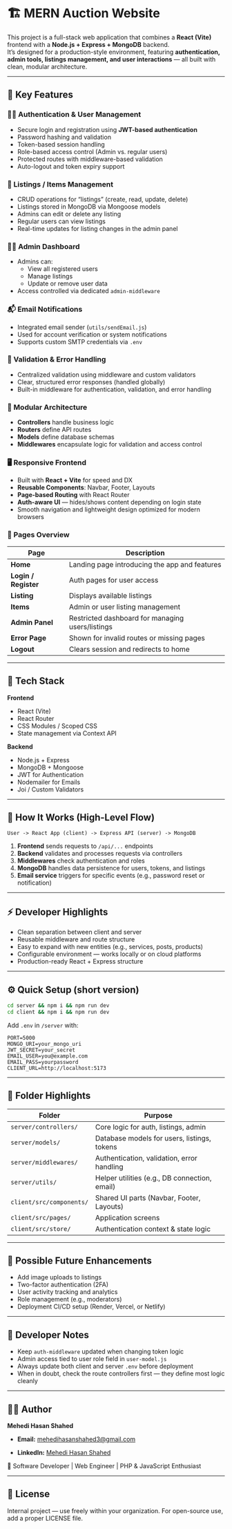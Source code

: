 # 🏗️ MERN Auction Website

This project is a full-stack web application that combines a **React (Vite)** frontend with a **Node.js + Express + MongoDB** backend.  
It’s designed for a production-style environment, featuring **authentication, admin tools, listings management, and user interactions** — all built with clean, modular architecture.

---

## 🌟 Key Features

### 🧑‍💼 Authentication & User Management
- Secure login and registration using **JWT-based authentication**
- Password hashing and validation
- Token-based session handling
- Role-based access control (Admin vs. regular users)
- Protected routes with middleware-based validation
- Auto-logout and token expiry support

### 🛒 Listings / Items Management
- CRUD operations for “listings” (create, read, update, delete)
- Listings stored in MongoDB via Mongoose models
- Admins can edit or delete any listing
- Regular users can view listings
- Real-time updates for listing changes in the admin panel

### 👨‍🔧 Admin Dashboard
- Admins can:
  - View all registered users
  - Manage listings
  - Update or remove user data
- Access controlled via dedicated `admin-middleware`

### 📬 Email Notifications
- Integrated email sender (`utils/sendEmail.js`)
- Used for account verification or system notifications
- Supports custom SMTP credentials via `.env`

### 🧰 Validation & Error Handling
- Centralized validation using middleware and custom validators
- Clear, structured error responses (handled globally)
- Built-in middleware for authentication, validation, and error handling

### 🧩 Modular Architecture
- **Controllers** handle business logic
- **Routers** define API routes
- **Models** define database schemas
- **Middlewares** encapsulate logic for validation and access control

### 🖥️ Responsive Frontend
- Built with **React + Vite** for speed and DX
- **Reusable Components**: Navbar, Footer, Layouts
- **Page-based Routing** with React Router
- **Auth-aware UI** — hides/shows content depending on login state
- Smooth navigation and lightweight design optimized for modern browsers

### 📱 Pages Overview
| Page | Description |
|------|--------------|
| **Home** | Landing page introducing the app and features |
| **Login / Register** | Auth pages for user access |
| **Listing** | Displays available listings |
| **Items** | Admin or user listing management |
| **Admin Panel** | Restricted dashboard for managing users/listings |
| **Error Page** | Shown for invalid routes or missing pages |
| **Logout** | Clears session and redirects to home |

---

## 🧱 Tech Stack

**Frontend**
- React (Vite)
- React Router
- CSS Modules / Scoped CSS
- State management via Context API

**Backend**
- Node.js + Express
- MongoDB + Mongoose
- JWT for Authentication
- Nodemailer for Emails
- Joi / Custom Validators

---

## 🧠 How It Works (High-Level Flow)

```text
User -> React App (client) -> Express API (server) -> MongoDB
````

1. **Frontend** sends requests to `/api/...` endpoints
2. **Backend** validates and processes requests via controllers
3. **Middlewares** check authentication and roles
4. **MongoDB** handles data persistence for users, tokens, and listings
5. **Email service** triggers for specific events (e.g., password reset or notification)

---

## ⚡ Developer Highlights

* Clean separation between client and server
* Reusable middleware and route structure
* Easy to expand with new entities (e.g., services, posts, products)
* Configurable environment — works locally or on cloud platforms
* Production-ready React + Express structure

---

## ⚙️ Quick Setup (short version)

```bash
cd server && npm i && npm run dev
cd client && npm i && npm run dev
```

Add `.env` in `/server` with:

```
PORT=5000
MONGO_URI=your_mongo_uri
JWT_SECRET=your_secret
EMAIL_USER=you@example.com
EMAIL_PASS=yourpassword
CLIENT_URL=http://localhost:5173
```

---

## 🧾 Folder Highlights

| Folder                   | Purpose                                       |
| ------------------------ | --------------------------------------------- |
| `server/controllers/`    | Core logic for auth, listings, admin          |
| `server/models/`         | Database models for users, listings, tokens   |
| `server/middlewares/`    | Authentication, validation, error handling    |
| `server/utils/`          | Helper utilities (e.g., DB connection, email) |
| `client/src/components/` | Shared UI parts (Navbar, Footer, Layouts)     |
| `client/src/pages/`      | Application screens                           |
| `client/src/store/`      | Authentication context & state logic          |

---

## 🧩 Possible Future Enhancements

* Add image uploads to listings
* Two-factor authentication (2FA)
* User activity tracking and analytics
* Role management (e.g., moderators)
* Deployment CI/CD setup (Render, Vercel, or Netlify)


---

## 🤝 Developer Notes

* Keep `auth-middleware` updated when changing token logic
* Admin access tied to user role field in `user-model.js`
* Always update both client and server `.env` before deployment
* When in doubt, check the route controllers first — they define most logic cleanly


---

## 👨‍💻 Author

**Mehedi Hasan Shahed**

* **Email:** [mehedihasanshahed3@gmail.com](mailto:mehedihasanshahed3@gmail.com)

* **LinkedIn:** [Mehedi Hasan Shahed](https://www.linkedin.com/in/mehedi-hasan-153404287/)

💼 Software Developer | Web Engineer | PHP & JavaScript Enthusiast


---

## 🪪 License

Internal project — use freely within your organization.
For open-source use, add a proper LICENSE file.

